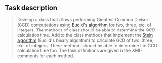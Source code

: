 ## Task description ##

> Develop a class that allows performing Greatest Common Divisor (GCD) computations using [Euclid's algorithm](https://en.wikipedia.org/wiki/Euclidean_algorithm) for two, three, etc. of integers. The methods of class should be able to determine the GCD calculation time. Add to the class methods that implement the [Stein algorithm](https://en.wikipedia.org/wiki/Binary_GCD_algorithm) (Euclid's binary algorithm) to calculate GCD of two, three, etc. of integers. These methods should be able to determine the GCD calculation time too. The task definitions are given in the  XML-comments for each method.
